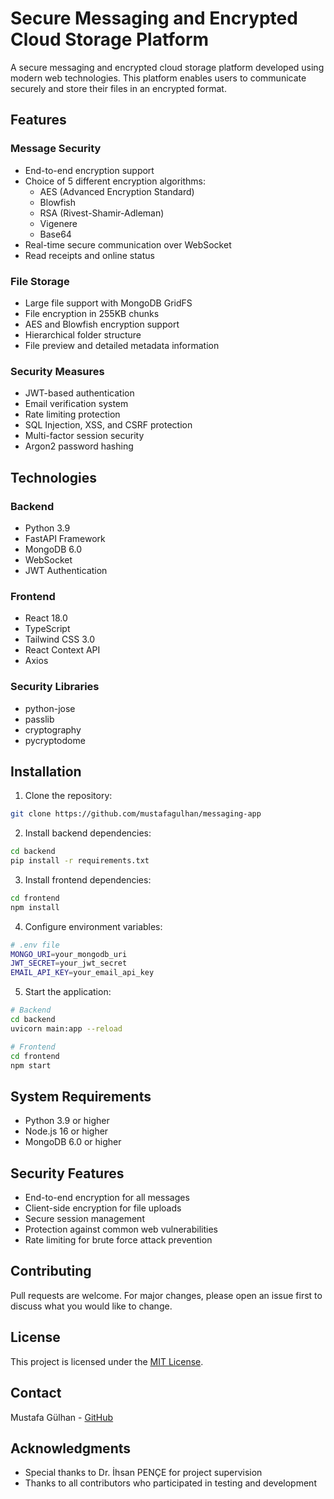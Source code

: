 # Secure Messaging and Encrypted Cloud Storage Platform

A secure messaging and encrypted cloud storage platform developed using modern web technologies. This platform enables users to communicate securely and store their files in an encrypted format.

## Features

### Message Security
- End-to-end encryption support
- Choice of 5 different encryption algorithms:
  - AES (Advanced Encryption Standard)
  - Blowfish
  - RSA (Rivest-Shamir-Adleman)
  - Vigenere
  - Base64
- Real-time secure communication over WebSocket
- Read receipts and online status

### File Storage
- Large file support with MongoDB GridFS
- File encryption in 255KB chunks
- AES and Blowfish encryption support
- Hierarchical folder structure
- File preview and detailed metadata information

### Security Measures
- JWT-based authentication
- Email verification system
- Rate limiting protection
- SQL Injection, XSS, and CSRF protection
- Multi-factor session security
- Argon2 password hashing

## Technologies

### Backend
- Python 3.9
- FastAPI Framework
- MongoDB 6.0
- WebSocket
- JWT Authentication

### Frontend
- React 18.0
- TypeScript
- Tailwind CSS 3.0
- React Context API
- Axios

### Security Libraries
- python-jose
- passlib
- cryptography
- pycryptodome

## Installation

1. Clone the repository:
```bash
git clone https://github.com/mustafagulhan/messaging-app
```

2. Install backend dependencies:
```bash
cd backend
pip install -r requirements.txt
```

3. Install frontend dependencies:
```bash
cd frontend
npm install
```

4. Configure environment variables:
```bash
# .env file
MONGO_URI=your_mongodb_uri
JWT_SECRET=your_jwt_secret
EMAIL_API_KEY=your_email_api_key
```

5. Start the application:
```bash
# Backend
cd backend
uvicorn main:app --reload

# Frontend
cd frontend
npm start
```

## System Requirements
- Python 3.9 or higher
- Node.js 16 or higher
- MongoDB 6.0 or higher

## Security Features
- End-to-end encryption for all messages
- Client-side encryption for file uploads
- Secure session management
- Protection against common web vulnerabilities
- Rate limiting for brute force attack prevention

## Contributing
Pull requests are welcome. For major changes, please open an issue first to discuss what you would like to change.

## License
This project is licensed under the [MIT License](LICENSE).

## Contact
Mustafa Gülhan - [GitHub](https://github.com/mustafagulhan)

## Acknowledgments
- Special thanks to Dr. İhsan PENÇE for project supervision
- Thanks to all contributors who participated in testing and development